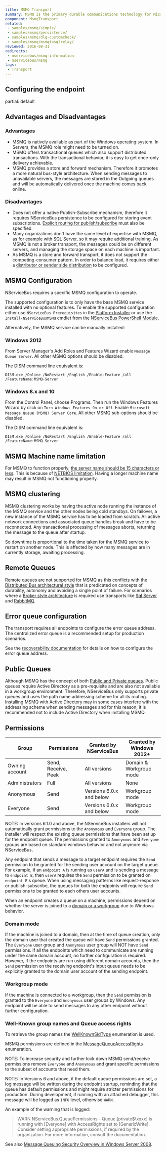 ```yaml
---
title: MSMQ Transport
summary: MSMQ is the primary durable communications technology for Microsoft but does not dynamically detect network interfaces.
component: MsmqTransport
related:
 - samples/msmq/simple/
 - samples/msmq/persistence/
 - samples/msmq/dlq-customcheck/
 - samples/msmq/msmqtosqlrelay/
reviewed: 2016-08-31
redirects:
 - nservicebus/msmq-information
 - nservicebus/msmq
tags:
 - Transport
---
```


## Configuring the endpoint

partial: default


## Advantages and Disadvantages


### Advantages

 * MSMQ is natively available as part of the Windows operating system. In Servers, the MSMQ role might need to be turned on.  
 * MSMQ offers transactional queues which also support distributed transactions. With the transactional behavior, it is easy to get once-only delivery achievable.
 * MSMQ provides a store and forward mechanism. Therefore it promotes a more natural bus-style architecture. When sending messages to unavailable servers, the messages are stored in the Outgoing queues and will be automatically delivered once the machine comes back online.
 

### Disadvantages

 * Does not offer a native Publish-Subscribe mechanism, therefore it requires NServiceBus persistence to be configured for storing event subscriptions. [Explicit routing for publish/subscribe](/nservicebus/messaging/routing.md#event-routing-message-driven) must also be specified.
 * Many organizations don't have the same level of expertise with MSMQ, as for example with SQL Server, so it may require additional training. As MSMQ is not a broker transport, the messages could be on different servers, and managing the storage space on each machine is important.
 * As MSMQ is a store and forward transport, it does not support the competing-consumer pattern. In order to balance load, it requires either a [distributor or sender side distribution](/transports/msmq/scaling-out.md) to be configured.


## MSMQ Configuration

NServiceBus requires a specific MSMQ configuration to operate.

The supported configuration is to only have the base MSMQ service installed with no optional features. To enable the supported configuration either use `NServiceBus Prerequisites` in the [Platform Installer](/platform/installer/) or use the `Install-NServiceBusMSMQ` cmdlet from the [NServiceBus PowerShell Module](/nservicebus/operations/management-using-powershell.md).

Alternatively, the MSMQ service can be manually installed:


### Windows 2012

From Server Manager's Add Roles and Features Wizard enable `Message Queue Server`. All other MSMQ options should be disabled.

The DISM command line equivalent is:

```dos
DISM.exe /Online /NoRestart /English /Enable-Feature /all /FeatureName:MSMQ-Server
```


### Windows 8.x and 10

From the Control Panel, choose Programs. Then run the Windows Features Wizard by click on `Turn Windows Features On or Off`. Enable `Microsoft Message Queue (MSMQ) Server Core`. All other MSMQ sub-options should be disabled.

The DISM command line equivalent is:

```dos
DISM.exe /Online /NoRestart /English /Enable-Feature /all /FeatureName:MSMQ-Server
```


## MSMQ Machine name limitation

For MSMQ to function properly, [the server name should be 15 characters or less](http://geekswithblogs.net/Plumbersmate/archive/2012/02/03/make-sure-computer-names-are-15-characters-or-less-fro.aspx). This is because of [NETBIOS limitation](https://support.microsoft.com/en-us/help/163409/netbios-suffixes-16th-character-of-the-netbios-name). Having a longer machine name may result in MSMQ not functioning properly.


## MSMQ clustering

MSMQ clustering works by having the active node running the instance of the MSMQ service and the other nodes being cold standbys. On failover, a new instance of the MSMQ service has to be loaded from scratch. All active network connections and associated queue handles break and have to be reconnected. Any transactional processing of messages aborts, returning the message to the queue after startup.

So downtime is proportional to the time taken for the MSMQ service to restart on another node. This is affected by how many messages are in currently storage, awaiting processing.


## Remote Queues

Remote queues are not supported for MSMQ as this conflicts with the [Distributed Bus architectural style](/nservicebus/architecture/) that is predicated on concepts of durability, autonomy and avoiding a single point of failure. For scenarios where a [Broker style architecture](/nservicebus/architecture/) is required use transports like [Sql Server](/transports/sql/) and [RabbitMQ](/transports/rabbitmq/).


## Error queue configuration

The transport requires all endpoints to configure the error queue address. The centralized error queue is a recommended setup for production scenarios.

See the [recoverability documentation](/nservicebus/recoverability/configure-error-handling.md) for details on how to configure the error queue address.


## Public Queues

Although MSMQ has the concept of both [Public and Private queues](https://technet.microsoft.com/en-us/library/cc753440.aspx). Public queues require Active Directory as a pre-requisite and are also not available in a workgroup environment. Therefore, NServiceBus only supports private queues and uses the path name addressing scheme for all its routing.  Installing MSMQ with Active Directory may in some cases interfere with the addressing scheme when sending messages and for this reason, it is recommended not to include Active Directory when installing MSMQ.


## Permissions

| Group          | Permissions         | Granted by NServiceBus   | Granted by Windows 2012+ |
|----------------|---------------------|--------------------------|--------------------------|
| Owning account | Send, Receive, Peek | All versions             | Domain & Workgroup mode  |
| Administrators | Full                | All versions             | None                     |
| Anonymous      | Send                | Versions 6.0.x and below | Workgroup mode           |
| Everyone       | Send                | Versions 6.0.x and below | Workgroup mode           |

NOTE: In versions 6.1.0 and above, the NServiceBus installers will not automatically grant permissions to the `Anonymous` and `Everyone` group. The installer will respect the existing queue permissions that have been set up for the endpoint queue. The permissions granted to `Anonymous` and `Everyone` groups are based on standard windows behavior and not anymore via NServiceBus.

Any endpoint that sends a message to a target endpoint requires the `Send` permission to be granted for the sending user account on the target queue. For example, if an `endpoint A` is running as `userA` and is sending a message to `endpoint B`, then `userA` requires the `Send` permission to be granted on `endpoint B`'s queue. When using messaging patterns like request-response or publish-subscribe, the queues for both the endpoints will require `Send` permissions to be granted to each others user accounts. 

When an endpoint creates a queue on a machine, permissions depend on whether the server is joined to a [domain or a workgroup](https://support.microsoft.com/en-us/help/884974/information-about-workgroup-mode-and-about-domain-mode-in-microsoft-me) due to Windows behavior. 


### Domain mode

If the machine is joined to a domain, then at the time of queue creation, only the domain user that created the queue will have `Send` permissions granted. The `Everyone` user group and `Anonymous` user group will NOT have `Send` permissions. If all the endpoints which need to communicate are running under the same domain account, no further configuration is required. However, if the endpoints are run using different domain accounts, then the `Send` permission on the receiving endpoint's input queue needs to be explicitly granted to the domain user account of the sending endpoint.


### Workgroup mode

If the machine is connected to a workgroup, then the `Send` permission is granted to the `Everyone` and `Anonymous` user groups by Windows. Any endpoint will be able to send messages to any other endpoint without further configuration.


### Well-Known group names and Queue access rights
To retrieve the group names the [WellKnownSidType](https://msdn.microsoft.com/en-us/library/system.security.principal.wellknownsidtype.aspx) enumeration is used.

MSMQ permissions are defined in the [MessageQueueAccessRights](https://msdn.microsoft.com/en-us/library/system.messaging.messagequeueaccessrights.aspx) enumeration.

NOTE: To increase security and further lock down MSMQ send/receive permissions remove `Everyone` and `Anonymous` and grant specific permissions to the subset of accounts that need them.

NOTE: In Versions 6 and above, if the default queue permissions are set, a log message will be written during the endpoint startup, reminding that the queue has default permissions and might require stricter permissions for production. During development, if running with an attached debugger, this message will be logged as `INFO` level, otherwise `WARN`.

An example of the warning that is logged:

> WARN NServiceBus.QueuePermissions - Queue [private$\xxxx] is running with [Everyone] with AccessRights set to [GenericWrite]. Consider setting appropriate permissions, if required by the organization. For more information, consult the documentation.

See also [Message Queuing Security Overview in Windows Server 2008](https://technet.microsoft.com/en-us/library/cc771268.aspx).

